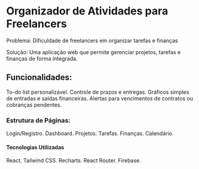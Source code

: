 # Organizador de Atividades para Freelancers

Problema: Dificuldade de freelancers em organizar tarefas e finanças

Solução: Uma aplicação web que permite gerenciar projetos, tarefas e finanças de forma integrada.

## Funcionalidades:
To-do list personalizável.
Controle de prazos e entregas.
Gráficos simples de entradas e saídas financeiras.
Alertas para vencimentos de contratos ou cobranças pendentes.

### Estrutura de Páginas:
Login/Registro.
Dashboard.
Projetos.
Tarefas.
Finanças.
Calendário.

#### Tecnologias Utilizadas
React.
Tailwind CSS.
Recharts.
React Router.
Firebase.